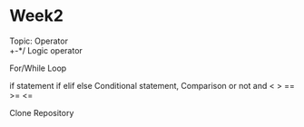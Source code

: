 # Week2
Topic:
Operator  
+-*/
Logic operator

For/While Loop

if statement
if elif else
Conditional statement, Comparison
or not and
< > == >= <=

Clone Repository


